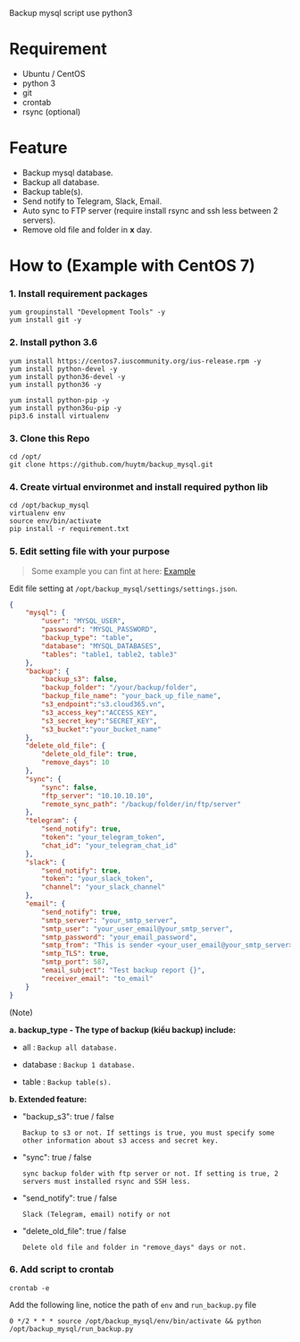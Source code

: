 Backup mysql script use python3

# Requirement
- Ubuntu / CentOS
- python 3
- git 
- crontab
- rsync (optional)

# Feature

- Backup mysql database.
- Backup all database.
- Backup table(s).
- Send notify to Telegram, Slack, Email.
- Auto sync to FTP server (require install rsync and ssh less between 2 servers).
- Remove old file and folder in **x** day.

# How to (Example with CentOS 7)

### 1. Install requirement packages

```
yum groupinstall "Development Tools" -y
yum install git -y
```

### 2. Install python 3.6

```
yum install https://centos7.iuscommunity.org/ius-release.rpm -y
yum install python-devel -y
yum install python36-devel -y
yum install python36 -y

yum install python-pip -y
yum install python36u-pip -y
pip3.6 install virtualenv
```

### 3. Clone this Repo

```
cd /opt/
git clone https://github.com/huytm/backup_mysql.git
```

### 4. Create virtual environmet and install required python lib

```
cd /opt/backup_mysql
virtualenv env
source env/bin/activate
pip install -r requirement.txt
```

### 5. Edit setting file with your purpose

> Some example you can fint at here: [Example](https://github.com/huytm/backup_mysql/blob/master/example/example.md)

Edit file setting at  `/opt/backup_mysql/settings/settings.json`.

```json
{
    "mysql": {
        "user": "MYSQL_USER",
        "password": "MYSQL_PASSWORD",
        "backup_type": "table", 
        "database": "MYSQL_DATABASES",
        "tables": "table1, table2, table3"
    },
    "backup": {
        "backup_s3": false,
        "backup_folder": "/your/backup/folder",
        "backup_file_name": "your_back_up_file_name",
        "s3_endpoint":"s3.cloud365.vn",
        "s3_access_key":"ACCESS_KEY",
        "s3_secret_key":"SECRET_KEY",
        "s3_bucket":"your_bucket_name"
    },
    "delete_old_file": {
        "delete_old_file": true,
        "remove_days": 10
    },
    "sync": {
        "sync": false,
        "ftp_server": "10.10.10.10",
        "remote_sync_path": "/backup/folder/in/ftp/server"
    },
    "telegram": {
        "send_notify": true,
        "token": "your_telegram_token",
        "chat_id": "your_telegram_chat_id"
    },
    "slack": {
        "send_notify": true,
        "token": "your_slack_token",
        "channel": "your_slack_channel"
    },
    "email": {
        "send_notify": true,
        "smtp_server": "your_smtp_server",
        "smtp_user": "your_user_email@your_smtp_server",
        "smtp_password": "your_email_password",
        "smtp_from": "This is sender <your_user_email@your_smtp_server>",
        "smtp_TLS": true,
        "smtp_port": 587,
        "email_subject": "Test backup report {}",
        "receiver_email": "to_email"
    }
}
```

(Note)

**a. backup_type - The type of backup (kiểu backup) include:**

- all : `Backup all database.`

- database : `Backup 1 database.`

- table : `Backup table(s).`

**b. Extended feature:**

- "backup_s3": true / false
    ```
    Backup to s3 or not. If settings is true, you must specify some other information about s3 access and secret key.
    ```

- "sync": true / false 

    ```
    sync backup folder with ftp server or not. If setting is true, 2 servers must installed rsync and SSH less.
    ```

- "send_notify": true / false 

    ```
    Slack (Telegram, email) notify or not
    ```

- "delete_old_file": true / false

    ```
    Delete old file and folder in "remove_days" days or not.
    ```


### 6. Add script to crontab

```
crontab -e
```

Add the following line, notice the path of `env` and `run_backup.py` file


```
0 */2 * * * source /opt/backup_mysql/env/bin/activate && python /opt/backup_mysql/run_backup.py
```


